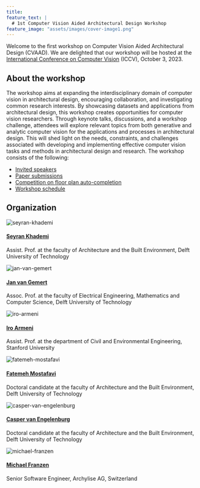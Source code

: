 ```yaml
---
title:
feature_text: |
  # 1st Computer Vision Aided Architectural Design Workshop
feature_image: "assets/images/cover-image1.png"
---
```


<!---
{% include button.html text="Call for Papers" link="/papers/" color="#1932E1" %}{% include button.html text="Competition" link="/competition/" color="#1932E1" %}{% include button.html text="Organization" link="/organization/" color="#1932E1" %}{% include button.html text="Keynotes" link="/keynotes/" color="#1932E1"%}
--->

<!---color blue: #7382EF, dark green: #8DAB7F, light green: #CFEE9D, pink: #ff54b0, color dark blue: #1932E1 --->


Welcome to the first workshop on Computer Vision Aided Architectural Design (CVAAD). We are delighted that our workshop will be hosted at the [International Conference on Computer Vision](https://iccv2023.thecvf.com/) (ICCV), October 3, 2023.

<!---color
*CVAAD aims at strengthening the partnership of architectural design with that of computer vision, by more formally closing the loop between real-world problems in architectural design and tangible computer vision tasks as well as properly curated data. Establishing denser feedback between the two disciplines could have a profound effect on the trillion-dollar built-environment market and, more crucially, the overall quality of life worldwide.* --->

## About the workshop

The workshop aims at expanding the interdisciplinary domain of computer vision in architectural design, encouraging collaboration, and investigating common research interests. By showcasing datasets and applications from architectural design, this workshop creates opportunities for computer vision researchers. Through keynote talks, discussions, and a workshop challenge, attendees will explore relevant topics from both generative and analytic computer vision for the applications and processes in architectural design. This will shed light on the needs, constraints, and challenges associated with developing and implementing effective computer vision tasks and methods in architectural design and research. The workshop consists of the following:

- [Invited speakers](/keynotes/)
- [Paper submissions](/papers/)
- [Competition on floor plan auto-completion](/competition/)
- [Workshop schedule](/schedule/)

## Organization

<div class="row">
    <div class="column">
        <div class="team-member">
              <img class="rounded" src="assets/images/seyran-photo.png" alt="seyran-khademi">
              <h4><a href="https://www.tudelft.nl/ewi/over-de-faculteit/afdelingen/intelligent-systems/pattern-recognition-bioinformatics/computer-vision-lab/people/seyran-khademi">Seyran Khademi</a></h4>
              <p class="text-muted">Assist. Prof. at the faculty of Architecture and the Built Environment, Delft University of Technology</p>
        </div>
    </div>
    <div class="column">
        <div class="team-member">
              <img class="rounded" src="assets/images/jan-photo.png" alt="jan-van-gemert">
              <h4><a href="https://www.tudelft.nl/ewi/over-de-faculteit/afdelingen/intelligent-systems/pattern-recognition-bioinformatics/computer-vision-lab/people/jan-van-gemert">Jan van Gemert</a></h4>
              <p class="text-muted">Assoc. Prof. at the faculty of Electrical Engineering, Mathematics and Computer Science, Delft University of Technology</p>
        </div>
    </div>
</div>

<div class="row">
    <div class="column">
        <div class="team-member">
              <img class="rounded" src="assets/images/iro-photo.png" alt="iro-armeni">
              <h4><a href="https://profiles.stanford.edu/iro-armeni?releaseVersion=10.5.2">Iro Armeni</a></h4>
              <p class="text-muted">Assist. Prof. at the department of Civil and Environmental Engineering, Stanford University</p>
        </div>
    </div>
    <div class="column">
        <div class="team-member">
              <img class="rounded" src="assets/images/fatemeh-photo.jpeg" alt="fatemeh-mostafavi">
              <h4><a href="https://www.tudelft.nl/staff/f.mostafavi/?cHash=db57104f8776c2a1522b91c039845e84">Fatemeh Mostafavi</a></h4>
              <p class="text-muted">Doctoral candidate at the faculty of Architecture and the Built Environment, Delft University of Technology</p>
        </div>
    </div>
</div>

<div class="row">
    <div class="column">
        <div class="team-member">
              <img class="rounded" src="assets/images/casper-photo.jpg" alt="casper-van-engelenburg">
              <h4><a href="https://www.tudelft.nl/staff/c.c.j.vanengelenburg/?cHash=a72f1da92639fa8301893a08d4b49da1">Casper van Engelenburg</a></h4>
              <p class="text-muted">Doctoral candidate at the faculty of Architecture and the Built Environment, Delft University of Technology</p>
        </div>
    </div>
    <div class="column">
        <div class="team-member">
              <img class="rounded" src="assets/images/michael-photo.png" alt="michael-franzen">
              <h4><a href="https://www.linkedin.com/in/michael-franzen-6a20b7149/">Michael Franzen</a></h4>
              <p class="text-muted">Senior Software Engineer, Archylise AG, Switzerland</p>
        </div>
    </div>
</div>
